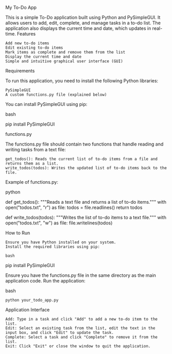 My To-Do App

This is a simple To-Do application built using Python and PySimpleGUI. It allows users to add, edit, complete, and manage tasks in a to-do list. The application also displays the current time and date, which updates in real-time.
Features

    Add new to-do items
    Edit existing to-do items
    Mark items as complete and remove them from the list
    Display the current time and date
    Simple and intuitive graphical user interface (GUI)

Requirements

To run this application, you need to install the following Python libraries:

    PySimpleGUI
    A custom functions.py file (explained below)

You can install PySimpleGUI using pip:

bash

pip install PySimpleGUI

functions.py

The functions.py file should contain two functions that handle reading and writing tasks from a text file:

    get_todos(): Reads the current list of to-do items from a file and returns them as a list.
    write_todos(todos): Writes the updated list of to-do items back to the file.

Example of functions.py:

python

def get_todos():
    """Reads a text file and returns a list of to-do items."""
    with open("todos.txt", "r") as file:
        todos = file.readlines()
    return todos

def write_todos(todos):
    """Writes the list of to-do items to a text file."""
    with open("todos.txt", "w") as file:
        file.writelines(todos)

How to Run

    Ensure you have Python installed on your system.
    Install the required libraries using pip:

    bash

pip install PySimpleGUI

Ensure you have the functions.py file in the same directory as the main application code.
Run the application:

bash

    python your_todo_app.py

Application Interface

    Add: Type in a task and click "Add" to add a new to-do item to the list.
    Edit: Select an existing task from the list, edit the text in the input box, and click "Edit" to update the task.
    Complete: Select a task and click "Complete" to remove it from the list.
    Exit: Click "Exit" or close the window to quit the application.
